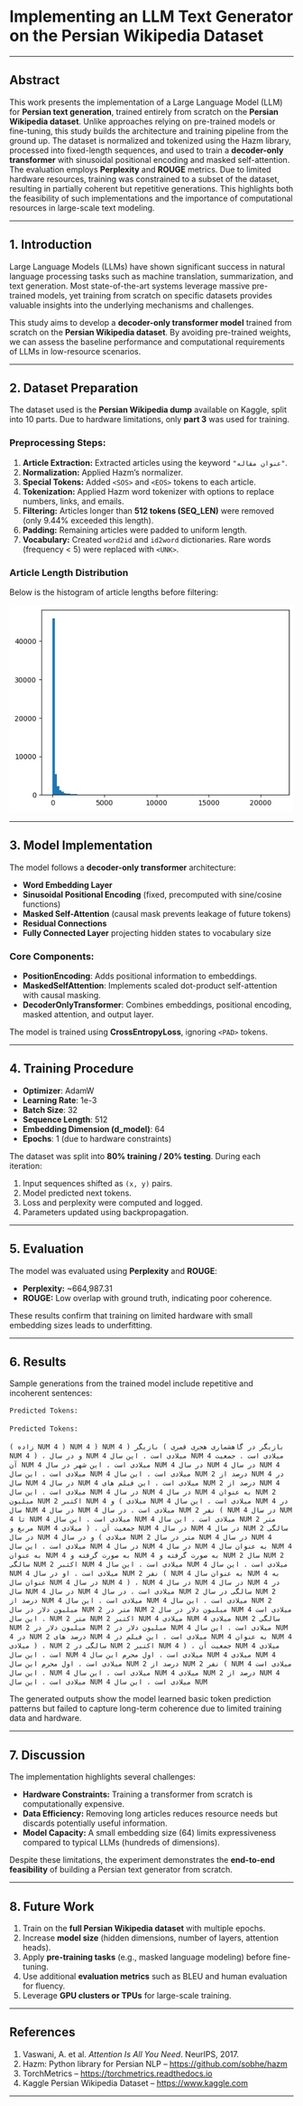 # Implementing an LLM Text Generator on the Persian Wikipedia Dataset

---

## Abstract
This work presents the implementation of a Large Language Model (LLM) for **Persian text generation**, trained entirely from scratch on the **Persian Wikipedia dataset**. Unlike approaches relying on pre-trained models or fine-tuning, this study builds the architecture and training pipeline from the ground up. The dataset is normalized and tokenized using the Hazm library, processed into fixed-length sequences, and used to train a **decoder-only transformer** with sinusoidal positional encoding and masked self-attention. The evaluation employs **Perplexity** and **ROUGE** metrics. Due to limited hardware resources, training was constrained to a subset of the dataset, resulting in partially coherent but repetitive generations. This highlights both the feasibility of such implementations and the importance of computational resources in large-scale text modeling.

---

## 1. Introduction
Large Language Models (LLMs) have shown significant success in natural language processing tasks such as machine translation, summarization, and text generation. Most state-of-the-art systems leverage massive pre-trained models, yet training from scratch on specific datasets provides valuable insights into the underlying mechanisms and challenges.

This study aims to develop a **decoder-only transformer model** trained from scratch on the **Persian Wikipedia dataset**. By avoiding pre-trained weights, we can assess the baseline performance and computational requirements of LLMs in low-resource scenarios.

---

## 2. Dataset Preparation
The dataset used is the **Persian Wikipedia dump** available on Kaggle, split into 10 parts. Due to hardware limitations, only **part 3** was used for training.

### Preprocessing Steps:
1. **Article Extraction:** Extracted articles using the keyword `"عنوان مقاله"`.  
2. **Normalization:** Applied Hazm’s normalizer.  
3. **Special Tokens:** Added `<SOS>` and `<EOS>` tokens to each article.  
4. **Tokenization:** Applied Hazm word tokenizer with options to replace numbers, links, and emails.  
5. **Filtering:** Articles longer than **512 tokens (SEQ_LEN)** were removed (only 9.44% exceeded this length).  
6. **Padding:** Remaining articles were padded to uniform length.  
7. **Vocabulary:** Created `word2id` and `id2word` dictionaries. Rare words (frequency < 5) were replaced with `<UNK>`.

### Article Length Distribution
Below is the histogram of article lengths before filtering:

![Article Length Distribution](histo.png)

---

## 3. Model Implementation
The model follows a **decoder-only transformer** architecture:

- **Word Embedding Layer**  
- **Sinusoidal Positional Encoding** (fixed, precomputed with sine/cosine functions)  
- **Masked Self-Attention** (causal mask prevents leakage of future tokens)  
- **Residual Connections**  
- **Fully Connected Layer** projecting hidden states to vocabulary size  

### Core Components:
- **PositionEncoding**: Adds positional information to embeddings.  
- **MaskedSelfAttention**: Implements scaled dot-product self-attention with causal masking.  
- **DecoderOnlyTransformer**: Combines embeddings, positional encoding, masked attention, and output layer.  

The model is trained using **CrossEntropyLoss**, ignoring `<PAD>` tokens.

---

## 4. Training Procedure
- **Optimizer**: AdamW  
- **Learning Rate**: 1e-3  
- **Batch Size**: 32  
- **Sequence Length**: 512  
- **Embedding Dimension (d_model)**: 64  
- **Epochs**: 1 (due to hardware constraints)  

The dataset was split into **80% training / 20% testing**. During each iteration:
1. Input sequences shifted as `(x, y)` pairs.  
2. Model predicted next tokens.  
3. Loss and perplexity were computed and logged.  
4. Parameters updated using backpropagation.  

---

## 5. Evaluation
The model was evaluated using **Perplexity** and **ROUGE**:

- **Perplexity:** ~664,987.31  
- **ROUGE:** Low overlap with ground truth, indicating poor coherence.  

These results confirm that training on limited hardware with small embedding sizes leads to underfitting.

---

## 6. Results
Sample generations from the trained model include repetitive and incoherent sentences:

```
Predicted Tokens:

Predicted Tokens:

( زاده NUM 4 ) NUM 4 ) NUM 4 ) بازیگر در گاهشماری هجری قمری ) بازیگر NUM 4 ) ، و در سال NUM 4 میلادی است . این سال NUM 4 میلادی است . جمعیت آن NUM 4 میلادی است . این شهر در سال NUM 4 در سال NUM 4 در سال NUM 4 میلادی است . این سال NUM 4 میلادی است . این سال NUM 2 درصد از NUM 4 در سال NUM 4 در سال NUM 4 میلادی است . این فیلم های NUM 2 درصد از NUM 4 میلادی است . این سال NUM 4 در سال NUM 4 در سال NUM 4 به عنوان NUM 2 میلیون NUM 2 اکتبر NUM 4 میلادی ) و NUM 4 میلادی است . این سال NUM 4 در سال NUM 4 در سال NUM 4 میلادی است . در سال NUM 2 نفر ( NUM 4 در سال NUM 4 تا NUM 4 میلادی است . این سال NUM 4 میلادی است . این سال NUM 2 متر مربع و NUM 4 میلادی ) ، جمعیت آن NUM 4 در سال NUM 4 در سال NUM 2 سالگی در سال NUM 4 میلادی ) و در سال NUM 2 متر در سال NUM 4 در سال NUM 4 میلادی است . این سال NUM 4 در سال NUM 4 در سال NUM 4 به عنوان سال NUM 4 به عنوان NUM 4 به صورت گرفته و NUM 4 به صورت گرفته و NUM 2 سال NUM 2 سالگی NUM 2 اکتبر NUM 4 میلادی است . این سال NUM 4 میلادی است . این سال NUM 4 میلادی است . او در سال NUM 2 نفر ( NUM 4 به عنوان سال NUM 4 به عنوان سال NUM 4 در سال NUM 4 ) ، NUM 4 در سال NUM 4 در سال NUM 4 در سال NUM 4 در سال NUM 4 میلادی است . در سال NUM 2 سالگی در سال NUM 2 درصد از NUM 4 میلادی است . این سال NUM 4 میلادی است . این سال NUM 2 میلیون دلار در سال NUM 2 متر در NUM 2 میلیون دلار در سال NUM 4 میلادی است . این سال NUM 2 متر NUM 2 اکتبر NUM 4 میلادی NUM 4 میلادی NUM 2 سالگی NUM 2 میلیون دلار در NUM 2 میلیون دلار در NUM 4 میلادی است . این سال NUM 4 در NUM 2 درصد های NUM 4 میلادی است . این فیلم در NUM 4 به عنوان NUM 4 میلادی ) ، NUM 2 سالگی در NUM 2 اکتبر NUM 4 ) ، جمعیت آن NUM 4 میلادی است . این سال NUM 4 میلادی است . اول محرم این سال NUM 4 میلادی NUM 4 میلادی است . اول محرم این سال NUM 2 درصد از NUM 2 نفر ( NUM 4 میلادی است . این سال NUM 4 میلادی است . این سال NUM 4 میلادی NUM 2 درصد از NUM 4 میلادی است . این سال NUM 4 میلادی است . این سال NUM

```


The generated outputs show the model learned basic token prediction patterns but failed to capture long-term coherence due to limited training data and hardware.

---

## 7. Discussion
The implementation highlights several challenges:
- **Hardware Constraints:** Training a transformer from scratch is computationally expensive.  
- **Data Efficiency:** Removing long articles reduces resource needs but discards potentially useful information.  
- **Model Capacity:** A small embedding size (64) limits expressiveness compared to typical LLMs (hundreds of dimensions).  

Despite these limitations, the experiment demonstrates the **end-to-end feasibility** of building a Persian text generator from scratch.

---

## 8. Future Work
1. Train on the **full Persian Wikipedia dataset** with multiple epochs.  
2. Increase **model size** (hidden dimensions, number of layers, attention heads).  
3. Apply **pre-training tasks** (e.g., masked language modeling) before fine-tuning.  
4. Use additional **evaluation metrics** such as BLEU and human evaluation for fluency.  
5. Leverage **GPU clusters or TPUs** for large-scale training.  

---

## References
1. Vaswani, A. et al. *Attention Is All You Need*. NeurIPS, 2017.  
2. Hazm: Python library for Persian NLP – https://github.com/sobhe/hazm  
3. TorchMetrics – https://torchmetrics.readthedocs.io  
4. Kaggle Persian Wikipedia Dataset – https://www.kaggle.com  

---
